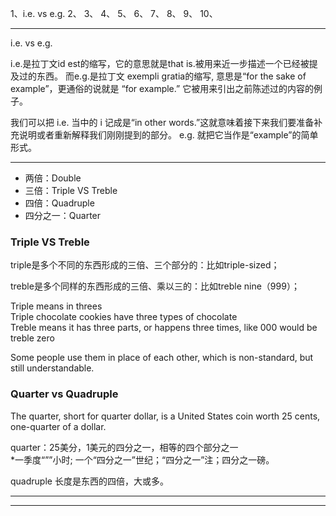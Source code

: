 1、i.e. vs e.g.
2、
3、
4、
5、
6、
7、
8、
9、
10、


---------------------------------------------------------------------------------------------------------------------

i.e. vs e.g.


i.e.是拉丁文id est的缩写，它的意思就是that is.被用来近一步描述一个已经被提及过的东西。
而e.g.是拉丁文 exempli gratia的缩写, 意思是“for the sake of example”，更通俗的说就是 “for example.” 它被用来引出之前陈述过的内容的例子。

我们可以把 i.e. 当中的 i 记成是“in other words.”这就意味着接下来我们要准备补充说明或者重新解释我们刚刚提到的部分。
e.g. 就把它当作是“example”的简单形式。


---------------------------------------------------------------------------------------------------------------------


- 两倍：Double
- 三倍：Triple VS Treble
- 四倍：Quadruple
- 四分之一：Quarter



### Triple VS Treble

triple是多个不同的东西形成的三倍、三个部分的：比如triple-sized；

treble是多个同样的东西形成的三倍、乘以三的：比如treble nine（999）；

Triple means in threes  
Triple chocolate cookies have three types of chocolate  
Treble means it has three parts, or happens three times, like 000 would be treble zero  

Some people use them in place of each other, which is non-standard, but still understandable.





### Quarter vs Quadruple

The quarter, short for quarter dollar, is a United States coin worth 25 cents, one-quarter of a dollar.

quarter：25美分，1美元的四分之一，相等的四个部分之一  
*一季度“””小时; 一个“四分之一”世纪；“四分之一”注；四分之一磅。


quadruple
长度是东西的四倍，大或多。


---------------------------------------------------------------------------------------------------------------------









---------------------------------------------------------------------------------------------------------------------


